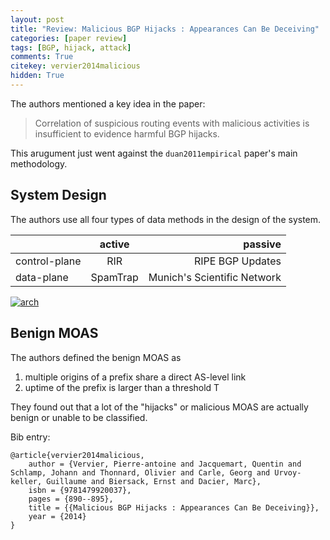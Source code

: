 ```yaml
---
layout: post
title: "Review: Malicious BGP Hijacks : Appearances Can Be Deceiving"
categories: [paper review]
tags: [BGP, hijack, attack]
comments: True
citekey: vervier2014malicious
hidden: True
---
```


The authors mentioned a key idea in the paper:

>Correlation of suspicious routing events with malicious activities
>is insufficient to evidence harmful BGP hijacks.

This arugument just went against the `duan2011empirical` paper's main methodology.

## System Design

The authors use all four types of data methods in the design of the system.

|               | active          | passive                     |
| ------------- | :-------------: | -----:                      |
| control-plane | RIR             | RIPE BGP Updates            |
| data-plane    | SpamTrap        | Munich's Scientific Network |

[![arch][arch]][arch]

[arch]: http://i.imgur.com/CEYjKdA.png

## Benign MOAS

The authors defined the benign MOAS as

1. multiple origins of a prefix share a direct AS-level link
2. uptime of the prefix is larger than a threshold T

They found out that a lot of the "hijacks" or malicious MOAS are actually benign or unable to be classified.

Bib entry:

    @article{vervier2014malicious,
        author = {Vervier, Pierre-antoine and Jacquemart, Quentin and Schlamp, Johann and Thonnard, Olivier and Carle, Georg and Urvoy-keller, Guillaume and Biersack, Ernst and Dacier, Marc},
        isbn = {9781479920037},
        pages = {890--895},
        title = {{Malicious BGP Hijacks : Appearances Can Be Deceiving}},
        year = {2014}
    }

